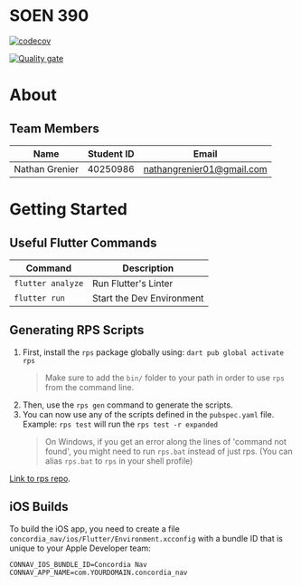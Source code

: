# SOEN 390

[![codecov](https://codecov.io/github/NathanGrenier/SOEN-390/graph/badge.svg?token=QWLVNVQUYB)](https://codecov.io/github/NathanGrenier/SOEN-390)

[![Quality gate](https://sonarcloud.io/api/project_badges/quality_gate?project=SOEN-390-W2025_SOEN-390)](https://sonarcloud.io/summary/new_code?id=SOEN-390-W2025_SOEN-390)
# About

## Team Members

| Name           | Student ID | Email                     |
| -------------- | ---------- | ------------------------- |
| Nathan Grenier | 40250986   | nathangrenier01@gmail.com |

# Getting Started


## Useful Flutter Commands

| Command           | Description               |
| ----------------- | ------------------------- |
| `flutter analyze` | Run Flutter's Linter      |
| `flutter run`     | Start the Dev Environment |

## Generating RPS Scripts

1. First, install the `rps` package globally using: `dart pub global activate rps`
    > Make sure to add the `bin/` folder to your path in order to use `rps` from the command line.
2. Then, use the `rps gen` command to generate the scripts.
3. You can now use any of the scripts defined in the `pubspec.yaml` file. Example: `rps test` will run the `rps test -r expanded`
    > On Windows, if you get an error along the lines of 'command not found', you might need to run `rps.bat` instead of just rps. (You can alias `rps.bat` to `rps` in your shell profile)

[Link to rps repo](https://pub.dev/packages/rps).

## iOS Builds

To build the iOS app, you need to create a file
`concordia_nav/ios/Flutter/Environment.xcconfig` with a bundle ID that is unique to your
Apple Developer team:

```
CONNAV_IOS_BUNDLE_ID=Concordia Nav
CONNAV_APP_NAME=com.YOURDOMAIN.concordia_nav
```